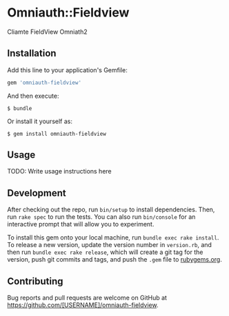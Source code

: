 # Omniauth::Fieldview

Cliamte FieldView Omniath2

## Installation

Add this line to your application's Gemfile:

```ruby
gem 'omniauth-fieldview'
```

And then execute:

    $ bundle

Or install it yourself as:

    $ gem install omniauth-fieldview

## Usage

TODO: Write usage instructions here

## Development

After checking out the repo, run `bin/setup` to install dependencies. Then, run `rake spec` to run the tests. You can also run `bin/console` for an interactive prompt that will allow you to experiment.

To install this gem onto your local machine, run `bundle exec rake install`. To release a new version, update the version number in `version.rb`, and then run `bundle exec rake release`, which will create a git tag for the version, push git commits and tags, and push the `.gem` file to [rubygems.org](https://rubygems.org).

## Contributing

Bug reports and pull requests are welcome on GitHub at https://github.com/[USERNAME]/omniauth-fieldview.
